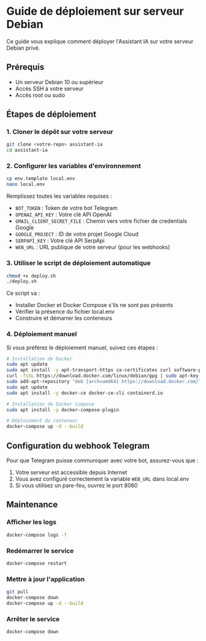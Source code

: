 # Guide de déploiement sur serveur Debian

Ce guide vous explique comment déployer l'Assistant IA sur votre serveur Debian privé.

## Prérequis

- Un serveur Debian 10 ou supérieur
- Accès SSH à votre serveur
- Accès root ou sudo

## Étapes de déploiement

### 1. Cloner le dépôt sur votre serveur

```bash
git clone <votre-repo> assistant-ia
cd assistant-ia
```

### 2. Configurer les variables d'environnement

```bash
cp env.template local.env
nano local.env
```

Remplissez toutes les variables requises :
- `BOT_TOKEN` : Token de votre bot Telegram
- `OPENAI_API_KEY` : Votre clé API OpenAI
- `GMAIL_CLIENT_SECRET_FILE` : Chemin vers votre fichier de credentials Google
- `GOOGLE_PROJECT` : ID de votre projet Google Cloud
- `SERPAPI_KEY` : Votre clé API SerpApi
- `WEB_URL` : URL publique de votre serveur (pour les webhooks)

### 3. Utiliser le script de déploiement automatique

```bash
chmod +x deploy.sh
./deploy.sh
```

Ce script va :
- Installer Docker et Docker Compose s'ils ne sont pas présents
- Vérifier la présence du fichier local.env
- Construire et démarrer les conteneurs

### 4. Déploiement manuel

Si vous préférez le déploiement manuel, suivez ces étapes :

```bash
# Installation de Docker
sudo apt update
sudo apt install -y apt-transport-https ca-certificates curl software-properties-common
curl -fsSL https://download.docker.com/linux/debian/gpg | sudo apt-key add -
sudo add-apt-repository "deb [arch=amd64] https://download.docker.com/linux/debian $(lsb_release -cs) stable"
sudo apt update
sudo apt install -y docker-ce docker-ce-cli containerd.io

# Installation de Docker Compose
sudo apt install -y docker-compose-plugin

# Déploiement du conteneur
docker-compose up -d --build
```

## Configuration du webhook Telegram

Pour que Telegram puisse communiquer avec votre bot, assurez-vous que :

1. Votre serveur est accessible depuis Internet
2. Vous avez configuré correctement la variable `WEB_URL` dans local.env
3. Si vous utilisez un pare-feu, ouvrez le port 8080

## Maintenance

### Afficher les logs

```bash
docker-compose logs -f
```

### Redémarrer le service

```bash
docker-compose restart
```

### Mettre à jour l'application

```bash
git pull
docker-compose down
docker-compose up -d --build
```

### Arrêter le service

```bash
docker-compose down
``` 
